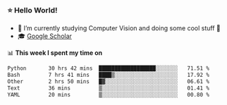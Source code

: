 ### ⭐️ Hello World!

<!--
**hologerry/hologerry** is a ✨ _special_ ✨ repository because its `README.md` (this file) appears on your GitHub profile.

Here are some ideas to get you started:

- 🔭 I’m currently working and studying on Computer Vision
- 🌱 I’m currently learning at Peking University
- 💬 Ask me about 
- 📫 How to reach me: E-mail
- 😄 Pronouns: he/his
- ⚡ Fun fact: Music is the Power
-->


- 🔭 I’m currently studying Computer Vision and doing some cool stuff 🤖
- 🎓 [Google Scholar](https://scholar.google.com/citations?user=3ykqW9wAAAAJ&hl=en)


📊 **This week I spent my time on**

<!--START_SECTION:waka-->

```txt
Python       30 hrs 42 mins  ██████████████████░░░░░░░   71.51 %
Bash         7 hrs 41 mins   ████▒░░░░░░░░░░░░░░░░░░░░   17.92 %
Other        2 hrs 50 mins   █▓░░░░░░░░░░░░░░░░░░░░░░░   06.61 %
Text         36 mins         ▒░░░░░░░░░░░░░░░░░░░░░░░░   01.41 %
YAML         20 mins         ▒░░░░░░░░░░░░░░░░░░░░░░░░   00.80 %
```

<!--END_SECTION:waka-->
